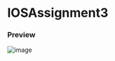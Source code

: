 # IOSAssignment3
### Preview
![image](https://github.com/user-attachments/assets/37d517ae-aa83-4240-ae6d-b8285198dd1a)
